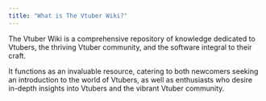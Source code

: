 ```yaml
---
title: "What is The Vtuber Wiki?"
---
```


The Vtuber Wiki is a comprehensive repository of knowledge dedicated to Vtubers, the thriving Vtuber community, and the software integral to their craft.

It functions as an invaluable resource, catering to both newcomers seeking an introduction to the world of Vtubers, as well as enthusiasts who desire in-depth insights into Vtubers and the vibrant Vtuber community.
